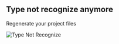 ## Type not recognize anymore
Regenerate your project files

<img src="/img/TypeNotRecognize/TypeNotRecognize.png" alt="Type Not Recognize">